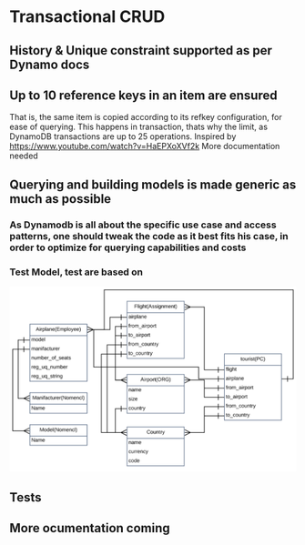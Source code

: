 # Transactional CRUD
## History & Unique constraint supported as per Dynamo docs
## Up to 10 reference keys in an item are ensured
That is, the same item is copied according to its refkey configuration, for ease of querying.
This happens in transaction, thats why the limit, as DynamoDB transactions are up to 25 operations. 
Inspired by https://www.youtube.com/watch?v=HaEPXoXVf2k
More documentation needed
## Querying and building models is made generic as much as possible 
### As Dynamodb is all about the specific use case and access patterns, one should tweak the code as it best fits his case, in order to optimize for querying capabilities and costs
### Test Model, test are based on
<img src="./test-model.svg">

## Tests 
## More ocumentation coming


